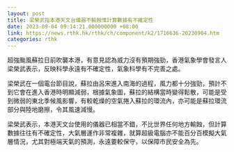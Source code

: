 ```yaml
---
layout: post
title: 梁榮武指本港天文台儀器不輸蝕惟計算數據有不確定性
date: 2023-09-04 09:14:21.000000000 +08:00
link: https://news.rthk.hk/rthk/ch/component/k2/1716636-20230904.htm
categories: rthk
---
```


超強颱風蘇拉日前吹襲本港，有意見認為威力沒有預期強勁，香港氣象學會發言人梁榮武表示，反映科學永遠有不確定性，氣象科學有不完善之處。

梁榮武在一個電台節目說，蘇拉由呂宋進入南海的過程，風力都十分強勁，預計不到它會在進入香港時明顯減弱，根據氣象圖，蘇拉的結構當時變得鬆散，可能是受到微弱的東北季候風影響，有較乾燥的空氣捲入蘇拉的環流內，亦可能是蘇拉環流部分與陸地磨擦，令其風速減慢。

梁榮武表示，本港天文台使用的儀器已相當不錯，不比世界任何地方輸蝕，但計算數據往往有不確定性，大氣層運作非常複雜，就算超級電腦亦不能百分百模擬大氣層情況，尤其對極端天氣的預測，永遠要較保守，以保障市民安全為先。
